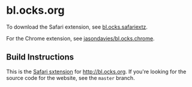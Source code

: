 # bl.ocks.org

To download the Safari extension, see
[bl.ocks.safariextz](/downloads/mbostock/bl.ocks.org/bl.ocks.safariextz).

For the Chrome extension, see
[jasondavies/bl.ocks.chrome](/jasondavies/bl.ocks.chrome).

## Build Instructions

This is the [Safari sxtension](http://extensions.apple.com/) for
<http://bl.ocks.org>. If you're looking for the source code for the website,
see the `master` branch.

